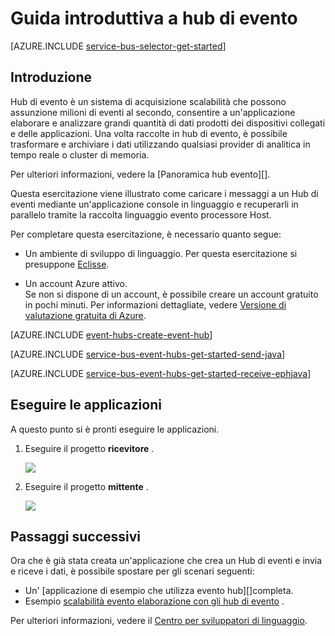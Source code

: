 <properties
    pageTitle="Guida introduttiva a hub di evento in linguaggio | Microsoft Azure"
    description="Seguire questa esercitazione per iniziare a usare Azure evento hub; gli eventi con linguaggio di invio e ricezione loro usando il EventProcessorHost."
    services="event-hubs"
    documentationCenter=""
    authors="jtaubensee"
    manager="timlt"
    editor=""/>

<tags
    ms.service="event-hubs"
    ms.workload="core"
    ms.tgt_pltfrm="na"
    ms.devlang="na"
    ms.topic="article"
    ms.date="09/27/2016"
    ms.author="jotaub;sethm"/>

# <a name="get-started-with-event-hubs"></a>Guida introduttiva a hub di evento

[AZURE.INCLUDE [service-bus-selector-get-started](../../includes/service-bus-selector-get-started.md)]

## <a name="introduction"></a>Introduzione

Hub di evento è un sistema di acquisizione scalabilità che possono assunzione milioni di eventi al secondo, consentire a un'applicazione elaborare e analizzare grandi quantità di dati prodotti dei dispositivi collegati e delle applicazioni. Una volta raccolte in hub di evento, è possibile trasformare e archiviare i dati utilizzando qualsiasi provider di analitica in tempo reale o cluster di memoria.

Per ulteriori informazioni, vedere la [Panoramica hub evento][].

Questa esercitazione viene illustrato come caricare i messaggi a un Hub di eventi mediante un'applicazione console in linguaggio e recuperarli in parallelo tramite la raccolta linguaggio evento processore Host.

Per completare questa esercitazione, è necessario quanto segue:

+ Un ambiente di sviluppo di linguaggio. Per questa esercitazione si presuppone [Eclisse](https://www.eclipse.org/).

+ Un account Azure attivo. <br/>Se non si dispone di un account, è possibile creare un account gratuito in pochi minuti. Per informazioni dettagliate, vedere <a href="http://azure.microsoft.com/pricing/free-trial/?WT.mc_id=A0E0E5C02&amp;returnurl=http%3A%2F%2Fazure.microsoft.com%2Fen-us%2Fdevelop%2Fmobile%2Ftutorials%2Fget-started%2F" target="_blank">Versione di valutazione gratuita di Azure</a>.

[AZURE.INCLUDE [event-hubs-create-event-hub](../../includes/event-hubs-create-event-hub.md)]

[AZURE.INCLUDE [service-bus-event-hubs-get-started-send-java](../../includes/service-bus-event-hubs-get-started-send-java.md)]

[AZURE.INCLUDE [service-bus-event-hubs-get-started-receive-ephjava](../../includes/service-bus-event-hubs-get-started-receive-ephjava.md)]

## <a name="run-the-applications"></a>Eseguire le applicazioni

A questo punto si è pronti eseguire le applicazioni.

1.  Eseguire il progetto **ricevitore** .

    ![][21]

2.  Eseguire il progetto **mittente** .

    ![][22]

## <a name="next-steps"></a>Passaggi successivi

Ora che è già stata creata un'applicazione che crea un Hub di eventi e invia e riceve i dati, è possibile spostare per gli scenari seguenti:

- Un' [applicazione di esempio che utilizza evento hub][]completa.
- Esempio [scalabilità evento elaborazione con gli hub di evento][] .

Per ulteriori informazioni, vedere il [Centro per sviluppatori di linguaggio](/develop/java/).

<!-- Images. -->
[21]: ./media/event-hubs-java-ephjava-getstarted/ephjava.png
[22]: ./media/event-hubs-java-ephjava-getstarted/java-send.png

<!-- Links -->
[Azure classic portal]: https://manage.windowsazure.com/
[Cenni preliminari sui hub di eventi]: event-hubs-overview.md
[applicazione di esempio che utilizza hub di evento]: https://code.msdn.microsoft.com/Service-Bus-Event-Hub-286fd097
[Scalabilità evento elaborazione con gli hub di evento]: https://code.msdn.microsoft.com/Service-Bus-Event-Hub-45f43fc3
 